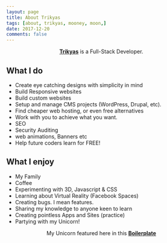 ```yaml
---
layout: page
title: About Trikyas
tags: [about, trikyas, mooney, moon,]
date: 2017-12-20
comments: false
---
```


<center><a href="https://github.com/trikyas"><b>Trikyas</b></a> is a Full-Stack Developer.</center>

## What I do
* Create eye catching designs with simplicity in mind
* Build Responsive websites
* Build custom websites
* Setup and manage CMS projects (WordPress, Drupal, etc).
* Find cheaper web hosting, or even free alternatives
* Work with you to achieve what you want.
* SEO
* Security Auditing
* web animations, Banners etc
* Help future coders learn for FREE!

## What I enjoy
* My Family
* Coffee
* Experimenting with 3D, Javascript & CSS
* Learning about Virtual Reality (Facebook Spaces)
* Creating bugs. I mean features.
* Sharing my knowledge to anyone keen to learn
* Creating pointless Apps and Sites (practice)
* Partying with my Unicorn!

<center>My Unicorn featured here in this <a href="https://trikyas.github.io/Nicer-Skeleton/"><b>Boilerplate</b></a></center>
